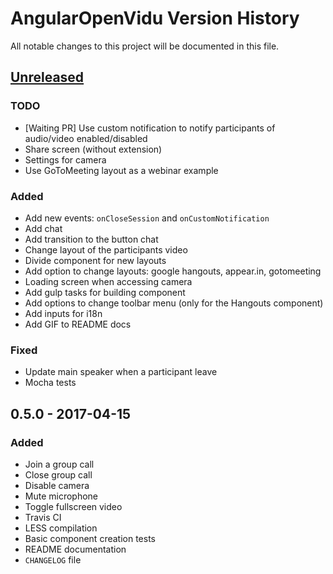 # AngularOpenVidu Version History

All notable changes to this project will be documented in this file.

## [Unreleased]

### TODO
- [Waiting PR] Use custom notification to notify participants of audio/video enabled/disabled
- Share screen (without extension)
- Settings for camera
- Use GoToMeeting layout as a webinar example

### Added
- Add new events: `onCloseSession` and `onCustomNotification`
- Add chat
- Add transition to the button chat
- Change layout of the participants video
- Divide component for new layouts
- Add option to change layouts: google hangouts, appear.in, gotomeeting
- Loading screen when accessing camera
- Add gulp tasks for building component
- Add options to change toolbar menu (only for the Hangouts component)
- Add inputs for i18n
- Add GIF to README docs

### Fixed
- Update main speaker when a participant leave
- Mocha tests

## 0.5.0 - 2017-04-15
### Added
- Join a group call
- Close group call
- Disable camera
- Mute microphone
- Toggle fullscreen video
- Travis CI
- LESS compilation
- Basic component creation tests
- README documentation
- `CHANGELOG` file

[Unreleased]: https://github.com/alxhotel/angular-openvidu/compare/v0.5.0...HEAD
